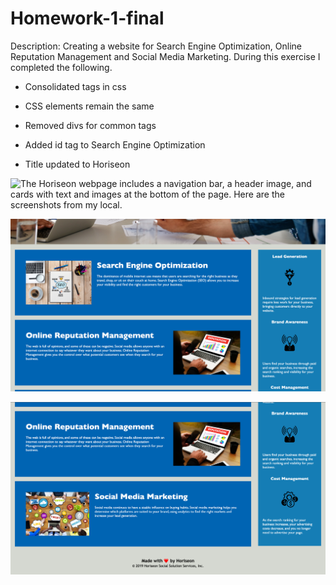 # Homework-1-final


Description:
Creating a website for Search Engine Optimization, Online Reputation Management and Social Media Marketing. During this exercise I completed the following.

* Consolidated tags in css

* CSS elements remain the same

* Removed divs for common tags

* Added id tag to Search Engine Optimization

* Title updated to Horiseon


![The Horiseon webpage includes a navigation bar, a header image, and cards with text and images at the bottom of the page. Here are the screenshots from my local.](assets/images/README-1.png)

![The Horiseon webpage includes a navigation bar, a header image, and cards with text and images at the bottom of the page. Here are the screenshots from my local.](assets/images/README-3.png)

![The Horiseon webpage includes a navigation bar, a header image, and cards with text and images at the bottom of the page. Here are the screenshots from my local.](assets/images/README-2.png)
